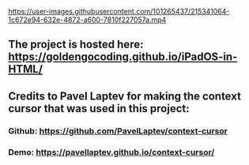 

https://user-images.githubusercontent.com/101265437/215341064-1c672e94-632e-4872-a600-7810f227057a.mp4



## The project is hosted here: https://goldengocoding.github.io/iPadOS-in-HTML/ 

## Credits to Pavel Laptev for making the context cursor that was used in this project: 
### Github: https://github.com/PavelLaptev/context-cursor
### Demo: https://pavellaptev.github.io/context-cursor/
